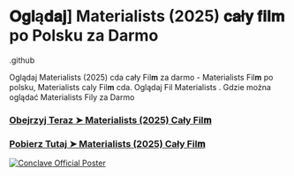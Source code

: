 # 𝐎𝐠𝐥ą𝐝𝐚𝐣] Materialists (2025) 𝐜𝐚ł𝐲 𝐟𝐢𝐥𝐦 po Polsku za Darmo

.github

Oglądaj Materialists (2025) cda cały Fil𝐦 za darmo - Materialists Fil𝐦 po polsku, Materialists caly Fil𝐦 cda. Oglądaj Fil Materialists . Gdzie można oglądać Materialists Fily za Darmo

<h3><a href="https://aaamiiin.com/pl/movie/1136867/materialists-cu-gitov🍿">Obejrzyj Teraz ➤ Materialists (2025) Cały Fil𝐦</a></h3>

<h3><a href="https://aaamiiin.com/pl/movie/1136867/materialists-cu-gitov🍿">Pobierz Tutaj ➤ Materialists (2025) Cały Fil𝐦</a></h3>

[![Conclave Official Poster](https://image.tmdb.org/t/p/original/icgZb2KRDyrj15oYf1ucdyHM1gI.jpg)](https://aaamiiin.com/pl/movie/1136867/materialists-cu-gitov🍿)
